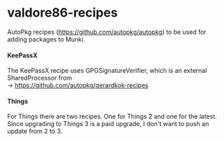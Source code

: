 # valdore86-recipes

AutoPkg recipes (https://github.com/autopkg/autopkg) to be used for adding packages to Munki.

#### KeePassX
The KeePassX recipe uses GPGSignatureVerifier, which is an external SharedProcessor from  
-> https://github.com/autopkg/gerardkok-recipes


#### Things
For Things there are two recipes. One for Things 2 and one for the latest.  
Since upgrading to Things 3 is a paid upgrade, I don't want to push an update from 2 to 3.
